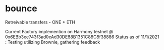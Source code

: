 # bounce
Retreivable transfers - ONE + ETH

Current Factory implemention on Harmony testnet @ 0x6EBb3ee743f3ad0eAd30DE88B1351C88C8f38886
Status as of 11/1/2021 : Testing utilizing Brownie, gathering feedback
